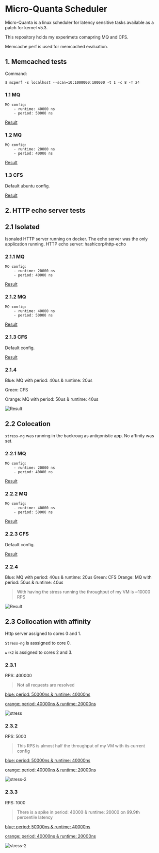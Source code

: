 # Micro-Quanta Scheduler

Micro-Quanta is a linux scheduler for latency sensitive tasks available as a patch for kernel v5.3.

This repository holds my experimets comapring MQ and CFS.

Memcache perf is used for memcached evaluation.

## 1. Memcached tests

Command:

`$ mcperf -s localhost --scan=10:1000000:100000 -t 1 -c 8 -T 24`


### 1.1 MQ

    MQ config:
        - runtime: 40000 ns
        - period: 50000 ns



[Result](./test1.txt)


### 1.2 MQ
    MQ config:
        - runtime: 20000 ns
        - period: 40000 ns


[Result](./test2.txt)

### 1.3 CFS 

Default ubuntu config.

[Result](./test3.txt)

## 2. HTTP echo server tests

## 2.1 Isolated

Isonaled HTTP server running on docker. The echo server was the only application running.
HTTP echo server: hashicorp/http-echo 

### 2.1.1 MQ

    MQ config:
        - runtime: 20000 ns
        - period: 40000 ns

[Result](./http-echo/normal-p4r2)


### 2.1.2 MQ

    MQ config:
        - runtime: 40000 ns
        - period: 50000 ns

[Result](./http-echo/normal-p5r2)

### 2.1.3 CFS

Default config.

[Result](./http-echo/normal-cfs)

### 2.1.4 
Blue: MQ with period: 40us & runtime: 20us

Green: CFS

Orange: MQ with period: 50us & runtime: 40us

![Result](./http-echo/normal.png)

## 2.2 Colocation

`stress-ng` was running in the backroug as antigonistic app. 
No affinity was set.


### 2.2.1 MQ

    MQ config:
        - runtime: 20000 ns
        - period: 40000 ns

[Result](./http-echo/stress-p4r2)


### 2.2.2 MQ

    MQ config:
        - runtime: 40000 ns
        - period: 50000 ns

[Result](./http-echo/stress-p5r2)


### 2.2.3 CFS

Default config.

[Result](./http-echo/normal-cfs)


### 2.2.4 
Blue: MQ with period: 40us & runtime: 20us
Green: CFS
Orange: MQ with period: 50us & runtime: 40us

> With having the stress running the throughput of my VM is ~10000 RPS

![Result](./http-echo/stress.png)


## 2.3 Collocation with affinity

Http server assigned to cores 0 and 1.

`Stress-ng` is asssigned to core 0.

`wrk2` is assigned to cores 2 and 3.

### 2.3.1
RPS: 400000
> Not all requests are resolved

[blue: period: 50000ns & runtime: 40000ns](./stress/2)

[orange: period: 40000ns & runtime: 20000ns](./stress/1)

![stress](./stress/out1.png)

### 2.3.2

RPS: 5000

> This RPS is almost half the throughput of my VM with its current config

[blue: period: 50000ns & runtime: 40000ns](./stress/4)

[orange: period: 40000ns & runtime: 20000ns](./stress/3)

![stress-2](./stress/out2.png)

### 2.3.3

RPS: 1000

> There is a spike in period: 40000 & runtime: 20000 on 99.9th percentile latency

[blue: period: 50000ns & runtime: 40000ns](./stress/6)

[orange: period: 40000ns & runtime: 20000ns](./stress/5)

![stress-2](./stress/out3.png)